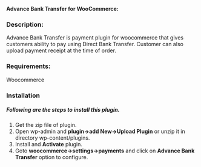 <strong>Advance Bank Transfer for WooCommerce:</strong>

<h3>Description:</h3>
Advance Bank Transfer is payment plugin for woocommerce that gives customers ability to pay using Direct Bank Transfer. Customer can also upload payment receipt at the time of order.

<h3>Requirements:</h3>
Woocommerce


<h3>Installation</h3>
<h5>Following are the steps to install this plugin.</h5>
<ol>
<li> Get the zip file of plugin.</li>
<li> Open wp-admin and <strong>plugin->add New->Upload Plugin</strong> or unzip it in directory wp-content/plugins.</li>
<li> Install and <strong>Activate</strong> plugin.</li>
<li> Goto <strong>woocommerce->settings->payments</strong> and click on <strong>Advance Bank Transfer</strong> option to configure.</li>
